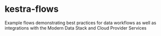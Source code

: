 # kestra-flows
Example flows demonstrating best practices for data workflows as well as integrations with the Modern Data Stack and Cloud Provider Services
